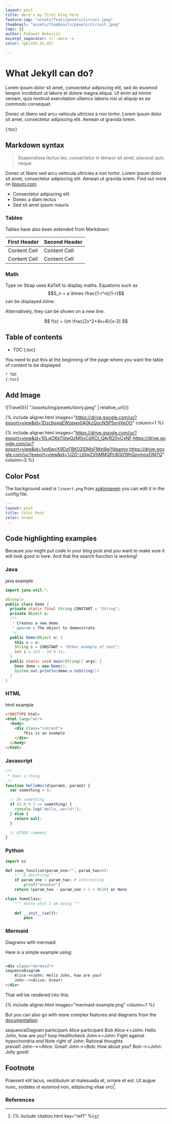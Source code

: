 ```yaml
---
layout: post
title: Here's my first blog here
feature-img: "assets/feats/pexels/circuit.jpeg"
thumbnail: "assets/thumbnails/pexels/circuit.jpeg"
tags: []
author: Pakawat Nakwijit
excerpt_separator: <!--more-->
color: rgb(165,42,42)

---
```



# What Jekyll can do?
Lorem ipsum dolor sit amet, consectetur adipiscing elit, sed do eiusmod tempor incididunt ut labore et dolore magna aliqua. Ut enim ad minim veniam, quis nostrud exercitation ullamco laboris nisi ut aliquip ex ea commodo consequat.

<!--more-->

Donec ut libero sed arcu vehicula ultricies a non tortor. Lorem ipsum dolor sit amet, consectetur adipiscing elit. Aenean ut gravida lorem.

{:toc}

## Markdown syntax

> Suspendisse lectus leo, consectetur in tempor sit amet, placerat quis neque

Donec ut libero sed arcu vehicula ultricies a non tortor. Lorem ipsum dolor sit amet, consectetur adipiscing elit. Aenean ut gravida lorem. Find out more on [lipsum.com](https://www.lipsum.com/).

* Consectetur adipiscing elit
* Donec a diam lectus
* Sed sit amet ipsum mauris

### Tables
Tables have also been extended from Markdown:

First Header  | Second Header
------------- | -------------
Content Cell  | Content Cell
Content Cell  | Content Cell


### Math

Type on Strap uses KaTeX to display maths. Equations such as $$S_n = a \times \frac{1-r^n}{1-r}$$ can be displayed inline.

Alternatively, they can be shown on a new line:

$$ f(x) = \int \frac{2x^2+4x+6}{x-2} $$

## Table of contents

* TOC
{:toc}

You need to put this at the beginning of the page where you want the table of content to be displayed

```html
* TOC
{:toc}
```

## Add Image

![Travel]({{ "/assets/img/pexels/story.jpeg" | relative_url}})

{% include aligner.html images="https://drive.google.com/uc?export=view&id=1DzcbqxgEWzews0A0kzQocNSP5vnlVeOO" column=1 %}

{% include aligner.html images="https://drive.google.com/uc?export=view&id=10LqOXkTIdwGzM0oCdXCt_QArR20vCyNF,https://drive.google.com/uc?export=view&id=1yo6wcX9DzFBK02IDMsFMst8elYdsamiv,https://drive.google.com/uc?export=view&id=1J2D-Lt0wZVhMMQPc8G019hQoymoyDM7Q" column=3 %}

## Color Post
The background used is `lineart.png` from [xukimseven](https://github.com/xukimseven) you can edit it in the config file. 


```yml
---
layout: post
title: Color Post
color: brown
---
```

## Code highlighting examples

Because you might put code in your blog post and you want to make sure it will look good in here.
And that the search function is working!

### Java

java example

```java
import java.util.*;

@Example
public class Demo {
  private static final String CONSTANT = "String";
  private Object o;
  /**
   * Creates a new demo.
   * @param o The object to demonstrate.
   */
  public Demo(Object o) {
    this.o = o;
    String s = CONSTANT + "Other example of text";
    int i = 123 - 33 % 11;
  }
  public static void main(String[] args) {
    Demo demo = new Demo();
    System.out.println(demo.o.toString())
  }
}
```

### HTML

html example

```html
<!DOCTYPE html>
<html lang="en">
  <body>
    <div class="content">
        This is an example
    </div>
  </body>
</html>
```

### Javascript

```js
/**
 * Does a thing
 */
function helloWorld(param1, param2) {
  var something = 0;

  // Do something
  if (2.0 % 2 == something) {
    console.log('Hello, world!');
  } else {
    return null;
  }

  // @TODO comment
}
```

### Python

```python
import os

def some_function(param_one="", param_two=0):
    r'''A docstring'''
    if param_one > param_two: # interesting
        print("Greater")
    return (param_two - param_one + 1 + 0b10) or None

class SomeClass:
    """ dunno what I am doing """
    
    def __init__(self):
        pass
```

### Mermaid

Diagrams with mermaid.

Here is a simple example using:

```html

<div class="mermaid">
sequenceDiagram
    Alice->>John: Hello John, how are you?
    John-->>Alice: Great!
</div>
```

That will be rendered into this:

{% include aligner.html images="mermaid-example.png" column=1 %}

But you can also go with more complex features and diagrams from the [documentation](https://mermaid-js.github.io/mermaid/):


<div class="mermaid">
sequenceDiagram
    participant Alice
    participant Bob
    Alice->>John: Hello John, how are you?
    loop Healthcheck
        John->>John: Fight against hypochondria
    end
    Note right of John: Rational thoughts <br/>prevail!
    John-->>Alice: Great!
    John->>Bob: How about you?
    Bob-->>John: Jolly good!
</div>

## Footnote

Praesent elit lacus, vestibulum at malesuada et, ornare et est. Ut augue nunc, sodales ut euismod non, adipiscing vitae orci[^1]

### References
[^1]: 
    {% include citation.html key="ref1" %}
